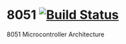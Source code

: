 # 8051    [![Build Status](https://travis-ci.org/0xgi/8051.svg)](https://travis-ci.org/0xgi/8051)
8051 Microcontroller Architecture
